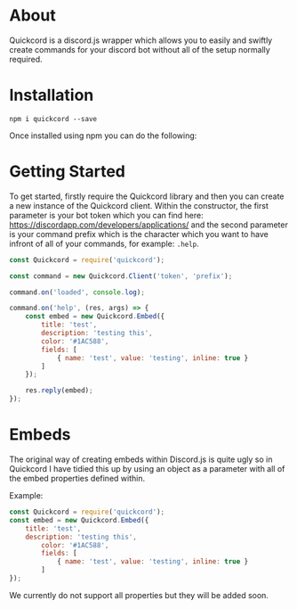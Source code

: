 # About
Quickcord is a discord.js wrapper which allows you to easily and swiftly create commands for your discord bot without all of the setup normally required.

# Installation

`npm i quickcord --save`

Once installed using npm you can do the following:

# Getting Started

To get started, firstly require the Quickcord library and then you can create a new instance of the Quickcord client. Within the constructor, the first parameter is your bot token which you can find here: https://discordapp.com/developers/applications/ and the second parameter is your command prefix which is the character which you want to have infront of all of your commands, for example: `.help`.

```js
const Quickcord = require('quickcord');

const command = new Quickcord.Client('token', 'prefix');

command.on('loaded', console.log);

command.on('help', (res, args) => {
    const embed = new Quickcord.Embed({
        title: 'test',
        description: 'testing this',
        color: '#1AC588',
        fields: [
            { name: 'test', value: 'testing', inline: true }
        ]
    });

    res.reply(embed);
});
```

# Embeds
The original way of creating embeds within Discord.js is quite ugly so in Quickcord I have tidied this up by using an object as a parameter with all of the embed properties defined within.

Example:
```js
const Quickcord = require('quickcord');
const embed = new Quickcord.Embed({
    title: 'test',
    description: 'testing this',
        color: '#1AC588',
        fields: [
            { name: 'test', value: 'testing', inline: true }
        ]
});
```

We currently do not support all properties but they will be added soon.